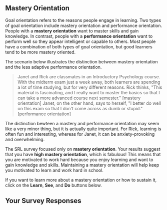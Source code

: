 ## Mastery Orientation

Goal orientation refers to the reasons people engage in learning. Two types of goal orientation include mastery orientation and performance orientation. People with a **mastery orientation** want to master skills and gain knowledge. In contrast, people with a **performance orientation** want to perform well so they appear intelligent or capable to others. Most people have a combination of both types of goal orientation, but good learners tend to be more mastery oriented. 

The scenario below illustrates the distinction between mastery orientation and the less adaptive performance orientation.

> Janet and Rick are classmates in an Introductory Psychology course. With the midterm exam just a week away, both learners are spending a lot of time studying, but for very different reasons. Rick thinks, "This material is fascinating, and I really want to master the basics so that I can take a more advanced course next semester." [mastery orientation] Janet, on the other hand, says to herself, "I better do well on this exam so that I don't come across as dumb or stupid." [performance orientation]

The distinction bewteen a mastery and performance orientation may seem like a very minor thing, but it is actually quite important. For Rick, learning is often fun and interesting, whereas for Janet, it can be anxiety-provoking and overwhelming.

The SRL survey focused only on **mastery orientation**. Your results suggest that you have **high mastery orientation**, which is fabulous! This means that you are motivated to work hard because you enjoy learning and want to gain knowledge and skills. Maintaining a mastery orientation will help keep you motivated to learn and work hard in school.

If you want to learn more about a mastery orientation or how to sustain it, click on the **Learn**, **See**, and **Do** buttons below.

## Your Survey Responses
